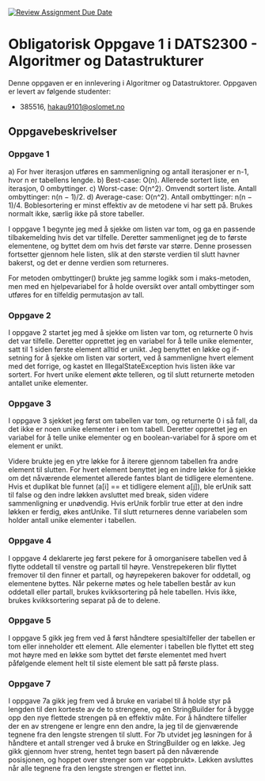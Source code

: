 [![Review Assignment Due Date](https://classroom.github.com/assets/deadline-readme-button-22041afd0340ce965d47ae6ef1cefeee28c7c493a6346c4f15d667ab976d596c.svg)](https://classroom.github.com/a/VjzRkYWj)
# Obligatorisk Oppgave 1 i DATS2300 - Algoritmer og Datastrukturer

Denne oppgaven er en innlevering i Algoritmer og Datastruktorer.
Oppgaven er levert av følgende studenter:
* 385516, hakau9101@oslomet.no

## Oppgavebeskrivelser
### Oppgave 1
a) For hver iterasjon utføres en sammenligning og antall iterasjoner er n-1, hvor n er tabellens lengde. 
b) Best-case: O(n). Allerede sortert liste, en iterasjon, 0 ombyttinger.
c) Worst-case: O(n^2). Omvendt sortert liste. Antall ombyttinger: n(n − 1)/2.
d) Average-case: O(n^2). Antall ombyttinger: n(n − 1)/4.
Boblesortering er minst effektiv av de metodene vi har sett på. Brukes normalt ikke, særlig ikke på store tabeller.

I oppgave 1 begynte jeg med å sjekke om listen var tom, og ga en passende tilbakemelding hvis det var tilfelle. 
Deretter sammenlignet jeg de to første elementene, og byttet dem om hvis det første var større. Denne prosessen 
fortsetter gjennom hele listen, slik at den største verdien til slutt havner bakerst, og det er denne verdien som returneres.

For metoden ombyttinger() brukte jeg samme logikk som i maks-metoden, men med en hjelpevariabel for å holde 
oversikt over antall ombyttinger som utføres for en tilfeldig permutasjon av tall.
 
### Oppgave 2
I oppgave 2 startet jeg med å sjekke om listen var tom, og returnerte 0 hvis det var tilfelle. 
Deretter opprettet jeg en variabel for å telle unike elementer, satt til 1 siden første element alltid er unikt.
Jeg benyttet en løkke og if-setning for å sjekke om  listen var sortert, ved å sammenligne hvert element med 
det forrige, og kastet en IllegalStateException hvis listen ikke var sortert. For hvert unike element økte telleren, 
og til slutt returnerte metoden antallet unike elementer.

### Oppgave 3
I oppgave 3 sjekket jeg først om tabellen var tom, og returnerte 0 i så fall, da det ikke er noen unike elementer i en tom tabell.
Deretter opprettet jeg en variabel for å telle unike elementer og en boolean-variabel for å spore om et element er unikt.

Videre brukte jeg en ytre løkke for å iterere gjennom tabellen fra andre element til slutten. For hvert element benyttet 
jeg en indre løkke for å sjekke om det nåværende elementet allerede fantes blant de tidligere elementene. 
Hvis et duplikat ble funnet (a[i] == et tidligere element a[j]), ble erUnik satt til false og den indre 
løkken avsluttet med break, siden videre sammenligning er unødvendig.
Hvis erUnik forblir true etter at den indre løkken er ferdig, økes antUnike. Til slutt returneres denne variabelen
som holder antall unike elementer i tabellen.

### Oppgave 4
I oppgave 4 deklarerte jeg først pekere for å omorganisere tabellen ved å flytte oddetall til venstre og partall til høyre.
Venstrepekeren blir flyttet fremover til den finner et partall, og høyrepekeren bakover for oddetall, og elementene byttes.
Når pekerne møtes og hele tabellen består av kun oddetall eller partall, brukes kvikksortering på hele tabellen.
Hvis ikke, brukes kvikksortering separat på de to delene.

### Oppgave 5
I oppgave 5 gikk jeg frem ved å først håndtere spesialtilfeller der tabellen er tom eller inneholder ett element.
Alle elementer i tabellen ble flyttet ett steg mot høyre med en løkke som byttet det første elementet med hvert 
påfølgende element helt til siste element ble satt på første plass.

### Oppgave 7
I oppgave 7a gikk jeg frem ved å bruke en variabel til å holde styr på lengden til den korteste av de to strengene, 
og en StringBuilder for å bygge opp den nye flettede strengen på en effektiv måte. For å håndtere tilfeller der en 
av strengene er lengre enn den andre, la jeg til de gjenværende tegnene fra den lengste strengen til slutt. 
For 7b utvidet jeg løsningen for å håndtere et antall strenger ved å bruke en StringBuilder og en løkke. 
Jeg gikk gjennom hver streng, hentet tegn basert på den nåværende posisjonen, og hoppet over strenger som var «oppbrukt». 
Løkken avsluttes når alle tegnene fra den lengste strengen er flettet inn.
